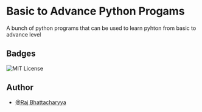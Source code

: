
# Basic to Advance Python Progams

A bunch of python programs that can be used to learn pyhton from basic to advance level


## Badges

![MIT License](https://img.shields.io/badge/License-MIT-green.svg)


## Author

- [@Raj Bhattacharyya](https://github.com/RajBhattacharyya)

